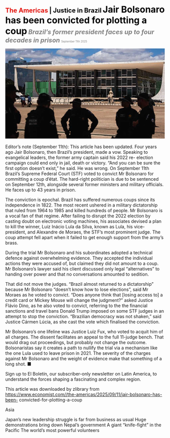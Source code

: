 <span style="color:#E3120B; font-size:14.9pt; font-weight:bold;">The Americas</span> <span style="color:#000000; font-size:14.9pt; font-weight:bold;">| Justice in Brazil</span>
<span style="color:#000000; font-size:21.0pt; font-weight:bold;">Jair Bolsonaro has been convicted for plotting a coup</span>
<span style="color:#808080; font-size:14.9pt; font-weight:bold; font-style:italic;">Brazil’s former president faces up to four decades in prison</span>
<span style="color:#808080; font-size:6.2pt;">September 11th 2025</span>

![](../images/024_Jair_Bolsonaro_has_been_convicted_for_plotting_a_coup/p0103_img01.jpeg)

Editor’s note (September 11th): This article has been updated. Four years ago Jair Bolsonaro, then Brazil’s president, made a vow. Speaking to evangelical leaders, the former army captain said his 2022 re- election campaign could end only in jail, death or victory. “And you can be sure the first option doesn’t exist,” he said. He was wrong. On September 11th Brazil’s Supreme Federal Court (STF) voted to convict Mr Bolsonaro for committing a coup d’état. The hard-right politician is due to be sentenced on September 12th, alongside several former ministers and military officials. He faces up to 43 years in prison.

The conviction is epochal. Brazil has suffered numerous coups since its independence in 1822. The most recent ushered in a military dictatorship that ruled from 1964 to 1985 and killed hundreds of people. Mr Bolsonaro is a vocal fan of that regime. After failing to disrupt the 2022 election by casting doubt on electronic voting machines, his associates devised a plan to kill the winner, Luiz Inácio Lula da Silva, known as Lula, his vice-president, and Alexandre de Moraes, the STF’s most prominent judge. The coup attempt fell apart when it failed to get enough support from the army’s brass.

During the trial Mr Bolsonaro and his subordinates adopted a technical defence against overwhelming evidence. They accepted the individual actions they were accused of, but claimed they did not amount to a coup. Mr Bolsonaro’s lawyer said his client discussed only legal “alternatives” to handing over power and that no conversations amounted to sedition.

That did not move the judges. “Brazil almost returned to a dictatorship” because Mr Bolsonaro “doesn’t know how to lose elections”, said Mr Moraes as he voted to convict. “Does anyone think that [losing access to] a credit card or Mickey Mouse will change the judgment?” asked Justice Flávio Dino, as he also voted to convict, referring to the the financial sanctions and travel bans Donald Trump imposed on some STF judges in an attempt to stop the conviction. “Brazilian democracy was not shaken,” said Justice Cármen Lúcia, as she cast the vote which finalised the conviction.

Mr Bolsonaro’s one lifeline was Justice Luiz Fux, who voted to acquit him of all charges. The dissent facilitates an appeal to the full 11-judge bench. That would drag out proceedings, but probably not change the outcome. Bolsonaristas say it creates a path to nullify the trial via a mechanism like the one Lula used to leave prison in 2021. The severity of the charges against Mr Bolsonaro and the weight of evidence make that something of a long shot. ■

Sign up to El Boletín, our subscriber-only newsletter on Latin America, to understand the forces shaping a fascinating and complex region.

This article was downloaded by zlibrary from https://www.economist.com//the-americas/2025/09/11/jair-bolsonaro-has-been- convicted-for-plotting-a-coup

Asia

Japan’s new leadership struggle is far from business as usual Huge demonstrations bring down Nepal’s government A giant “knife-fight” in the Pacific The world’s most powerful volunteers